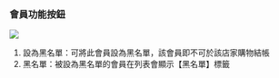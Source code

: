 ### 會員功能按鈕

![](RackMultipart20230424-1-nn9xl2_html_75c2b43eb352950a.png)

1. 設為黑名單：可將此會員設為黑名單，該會員即不可於該店家購物結帳
2. 黑名單：被設為黑名單的會員在列表會顯示【黑名單】標籤
